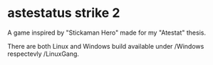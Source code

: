 # astestatus strike 2

A game inspired by "Stickaman Hero" made for my "Atestat" thesis.

There are both Linux and Windows build available under /Windows respectevly /LinuxGang.
